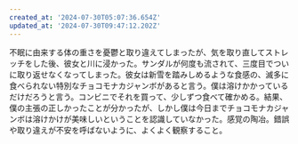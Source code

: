 ```yaml
---
created_at: '2024-07-30T05:07:36.654Z'
updated_at: '2024-07-30T09:47:12.202Z'
---
```


不眠に由来する体の重さを憂鬱と取り違えてしまったが、気を取り直してストレッチをした後、彼女と川に浸かった。サンダルが何度も流されて、三度目でついに取り返せなくなってしまった。彼女は新雪を踏みしめるような食感の、滅多に食べられない特別なチョコモナカジャンボがあると言う。僕は溶けかかっているだけだろうと言う。コンビニでそれを買って、少しずつ食べて確かめる。結果、僕の主張の正しかったことが分かったが、しかし僕は今日までチョコモナカジャンボは溶けかけが美味しいということを認識していなかった。感覚の陶冶。錯誤や取り違えが不安を呼ばないように、よくよく観察すること。
